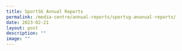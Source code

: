```yaml
---
title: SportSG Annual Reports
permalink: /media-centre/annual-reports/sportsg-anunual-reports/
date: 2023-02-21
layout: post
description: ""
image: ""
---
```

